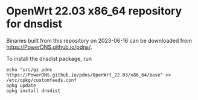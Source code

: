 OpenWrt 22.03 x86_64 repository for dnsdist
========

Binaries built from this repository on 2023-06-16 can be downloaded from <https://PowerDNS.github.io/pdns/>.

To install the dnsdist package, run

```
echo "src/gz pdns https://PowerDNS.github.io/pdns/OpenWrt_22.03/x86_64/base" >> /etc/opkg/customfeeds.conf
opkg update
opkg install dnsdist
```
